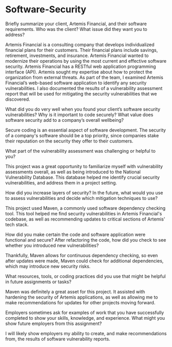 # Software-Security

Briefly summarize your client, Artemis Financial, and their software requirements. Who was the client? What issue did they want you to address?
    
Artemis Financial is a consulting company that develops individualized financial plans for their customers. Their financial plans include savings, retirement, investments, and insurance. Artemis Financial wanted to modernize their operations by using the most current and effective software security. Artemis Financial has a RESTful web application programming interface (API). Artemis sought my expertise about how to protect the organization from external threats. As part of the team, I examined Artemis Financial’s web-based software application to identify any security vulnerabilities. I also documented the results of a vulnerability assessment report that will be used for mitigating the security vulnerabilities that we discovered.

What did you do very well when you found your client’s software security vulnerabilities? Why is it important to code securely? What value does software security add to a company’s overall wellbeing?

Secure coding is an essential aspect of software development. The security of a company's software should be a top priority, since companies stake their reputation on the security they offer to their customers. 

What part of the vulnerability assessment was challenging or helpful to you?

This project was a great opportunity to familiarize myself with vulnerability assessments overall, as well as being introduced to the National Vulnerability Database. This database helped me identify crucial security vulnerabilities, and address them in a project setting.

How did you increase layers of security? In the future, what would you use to assess vulnerabilities and decide which mitigation techniques to use?

This project used Maven, a commonly used software dependency checking tool. This tool helped me find security vulnerabilities in Artemis Financial's codebase, as well as recommending updates to critical sections of Artemis' tech stack. 

How did you make certain the code and software application were functional and secure? After refactoring the code, how did you check to see whether you introduced new vulnerabilities?

Thankfully, Maven allows for continuous dependency checking, so even after updates were made, Maven could check for additional dependencies, which may introduce new security risks.

What resources, tools, or coding practices did you use that might be helpful in future assignments or tasks?

Maven was definitely a great asset for this project. It assisted with hardening the security of Artemis applications, as well as allowing me to make recommendations for updates for other projects moving forward.

Employers sometimes ask for examples of work that you have successfully completed to show your skills, knowledge, and experience. What might you show future employers from this assignment?

I will likely show employers my ability to create, and make recommendations from, the results of software vulnerability reports.
